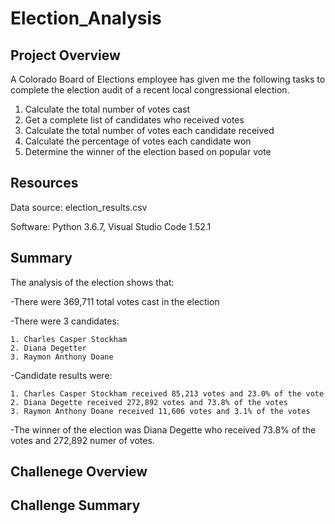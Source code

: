 # Election_Analysis
## Project Overview
A Colorado Board of Elections employee has given me the following tasks to complete the election audit of a recent local congressional election.

1. Calculate the total number of votes cast
2. Get a complete list of candidates who received votes
3. Calculate the total number of votes each candidate received
4. Calculate the percentage of votes each candidate won
5. Determine the winner of the election based on popular vote

## Resources
Data source: election_results.csv

Software: Python 3.6.7, Visual Studio Code 1.52.1

## Summary
The analysis of the election shows that:

-There were 369,711 total votes cast in the election

-There were 3 candidates:

    1. Charles Casper Stockham
    2. Diana Degetter
    3. Raymon Anthony Doane
  
 -Candidate results were:
 
    1. Charles Casper Stockham received 85,213 votes and 23.0% of the vote
    2. Diana Degette received 272,892 votes and 73.8% of the votes
    3. Raymon Anthony Doane received 11,606 votes and 3.1% of the votes
 
 -The winner of the election was
    Diana Degette who received 73.8% of the votes and 272,892 numer of votes.
    
## Challenege Overview
## Challenge Summary
    
 
